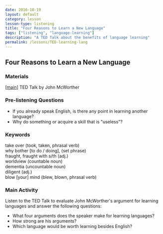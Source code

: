 ```yaml
---
date: 2016-10-19
layout: default
category: lesson
lesson-type: listening
title: "Four Reasons to Learn a New Language"
tags: ["listening", "language-learning"]
description: "A TED Talk about the benefits of language learning"
permalink: /lessons/TED-learning-lang
---
```

## Four Reasons to Learn a New Language

### Materials 
[<a href="https://www.ted.com/talks/john_mcwhorter_4_reasons_to_learn_a_new_language" target="_blank">main</a>] TED Talk by John McWorther

### Pre-listening Questions

- If you already speak English, is there any point in learning another language? 
- Why do something or acquire a skill that is "useless"?  

### Keywords
take over (took, taken, phrasal verb)  
why bother [to do / doing], (set phrase)  
fraught, fraught with s/th (adj.)  
worldview (countable noun)  
dementia (uncountable noun)  
diligent (adj.)  
blow [your] mind (blew, blown, phrasal verb)  

### Main Activity 
Listen to the TED Talk to evaluate John McWorther's argument for learning languages and answer the following questions: 

- What four arguments does the speaker make for learning languages? 
- How strong are his arguments?
- Which language would be worth learning besides English? 

